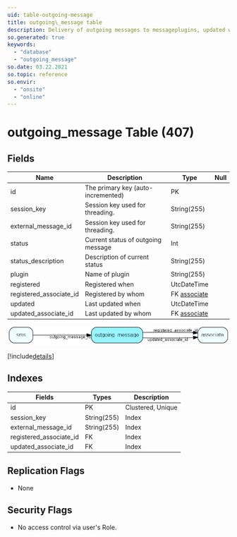 ```yaml
---
uid: table-outgoing-message
title: outgoing\_message table
description: Delivery of outgoing messages to messageplugins, updated with status asynchroneously
so.generated: true
keywords:
  - "database"
  - "outgoing_message"
so.date: 03.22.2021
so.topic: reference
so.envir:
  - "onsite"
  - "online"
---
```


# outgoing\_message Table (407)

## Fields

| Name | Description | Type | Null |
|------|-------------|------|:----:|
|id|The primary key (auto-incremented)|PK| |
|session\_key|Session key used for threading.|String(255)| |
|external\_message\_id|Session key used for threading.|String(255)| |
|status|Current status of outgoing message|Int| |
|status\_description|Description of current status|String(255)| |
|plugin|Name of plugin|String(255)| |
|registered|Registered when|UtcDateTime| |
|registered\_associate\_id|Registered by whom|FK [associate](associate.md)| |
|updated|Last updated when|UtcDateTime| |
|updated\_associate\_id|Last updated by whom|FK [associate](associate.md)| |


![outgoing_message table relationship diagram](./media/outgoing_message.png)

[!include[details](./includes/outgoing-message.md)]

## Indexes

| Fields | Types | Description |
|--------|-------|-------------|
|id |PK |Clustered, Unique |
|session\_key |String(255) |Index |
|external\_message\_id |String(255) |Index |
|registered\_associate\_id |FK |Index |
|updated\_associate\_id |FK |Index |

## Replication Flags

* None

## Security Flags

* No access control via user's Role.

